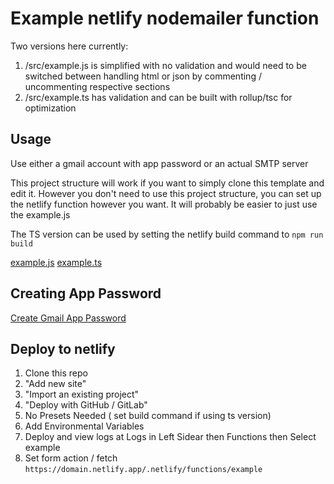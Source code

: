 # Example netlify nodemailer function

Two versions here currently: 

1. /src/example.js is simplified with no validation and would need to be switched between handling html or json by commenting / uncommenting respective sections 
2. /src/example.ts has validation and can be built with rollup/tsc for optimization 

## Usage

Use either a gmail account with app password or an actual SMTP server

This project structure will work if you want to simply clone this template and edit it. However you don't need to use this project structure, you can set up the netlify function however you want. It will probably be easier to just use the example.js 

The TS version can be used by setting the netlify build command to `npm run build`

[example.js](/src/example.js)
[example.ts](/src/example.ts)

## Creating App Password

[Create Gmail App Password](https://security.google.com/settings/security/apppasswords)

## Deploy to netlify

1. Clone this repo
2. "Add new site"
3. "Import an existing project"
4. "Deploy with GitHub / GitLab"
5. No Presets Needed ( set build command if using ts version)
6. Add Environmental Variables
7. Deploy and view logs at Logs in Left Sidear then Functions then Select example
8. Set form action / fetch `https://domain.netlify.app/.netlify/functions/example`